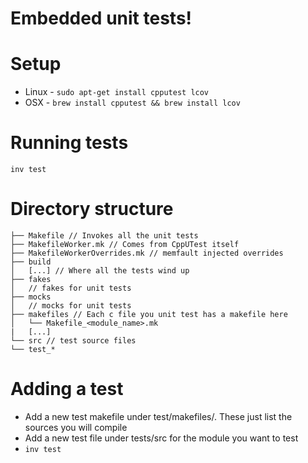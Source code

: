 # Embedded unit tests!

# Setup

- Linux - `sudo apt-get install cpputest lcov`
- OSX - `brew install cpputest && brew install lcov`

# Running tests

`inv test`

# Directory structure

```
├── Makefile // Invokes all the unit tests
├── MakefileWorker.mk // Comes from CppUTest itself
├── MakefileWorkerOverrides.mk // memfault injected overrides
├── build
│   [...] // Where all the tests wind up
├── fakes
│   // fakes for unit tests
├── mocks
│   // mocks for unit tests
├── makefiles // Each c file you unit test has a makefile here
│   └── Makefile_<module_name>.mk
|   [...]
└── src // test source files
└── test_*
```

# Adding a test

- Add a new test makefile under test/makefiles/. These just list the sources you
  will compile
- Add a new test file under tests/src for the module you want to test
- `inv test`

